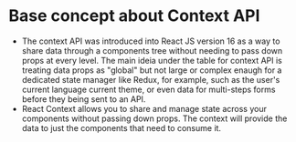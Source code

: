 <h1>Base concept about Context API</h1>
</hr>

- The context API was introduced into React JS version 16 as a way to share data through a components tree without needing to pass down props at every level. The main ideia under the table for context API is treating data props as "global" but not large or complex enaugh for a dedicated state manager like Redux, for example,
  such as the user's current language current theme, or even data for multi-steps forms before they being sent to an API.
- React Context allows you to share and manage state across your components without passing down props. The context will provide the data to just the components that need to consume it.
